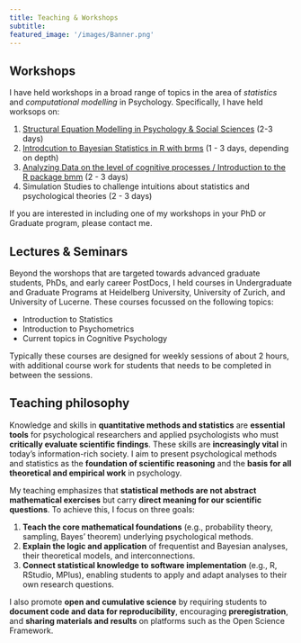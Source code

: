 ```yaml
---
title: Teaching & Workshops
subtitle: 
featured_image: '/images/Banner.png'
---
```


## Workshops

I have held workshops in a broad range of topics in the area of *statistics* and *computational modelling* in Psychology. Specifically, I have held worksops on:

1. [Structural Equation Modelling in Psychology & Social Sciences](https://github.com/GidonFrischkorn/Workshop_SEM) (2-3 days)
2. [Introdcution to Bayesian Statistics in R with brms](https://github.com/GidonFrischkorn/Workshop_BayesianStatistics) (1 - 3 days, depending on depth)
3. [Analyzing Data on the level of cognitive processes / Introduction to the R package bmm](https://github.com/GidonFrischkorn/ws-process-level-data-analysis) (2 - 3 days)
4. Simulation Studies to challenge intuitions about statistics and psychological theories (2 - 3 days)

If you are interested in including one of my workshops in your PhD or Graduate program, please contact me.

## Lectures & Seminars

Beyond the  worshops that are targeted towards advanced graduate students, PhDs, and early career PostDocs, I held courses in Undergraduate and Graduate Programs at Heidelberg University, University of Zurich, and University of Lucerne. These courses focussed on the following topics:

- Introduction to Statistics
- Introduction to Psychometrics
- Current topics in Cognitive Psychology

Typically these courses are designed for weekly sessions of about 2 hours, with additional course work for students that needs to be completed in between the sessions.

## Teaching philosophy

Knowledge and skills in **quantitative methods and statistics** are **essential tools** for psychological researchers and applied psychologists who must **critically evaluate scientific findings**. These skills are **increasingly vital** in today’s information-rich society. I aim to present psychological methods and statistics as the **foundation of scientific reasoning** and the **basis for all theoretical and empirical work** in psychology.  

My teaching emphasizes that **statistical methods are not abstract mathematical exercises** but carry **direct meaning for our scientific questions**. To achieve this, I focus on three goals:  

1. **Teach the core mathematical foundations** (e.g., probability theory, sampling, Bayes’ theorem) underlying psychological methods.  
2. **Explain the logic and application** of frequentist and Bayesian analyses, their theoretical models, and interconnections.  
3. **Connect statistical knowledge to software implementation** (e.g., R, RStudio, MPlus), enabling students to apply and adapt analyses to their own research questions.  

I also promote **open and cumulative science** by requiring students to **document code and data for reproducibility**, encouraging **preregistration**, and **sharing materials and results** on platforms such as the Open Science Framework.
